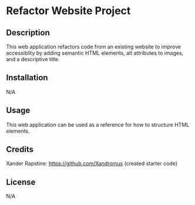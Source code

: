 # Refactor Website Project

## Description
This web application refactors code from an existing website to improve accessiblity by adding semantic HTML elements, alt attributes to images, and a descriptive title.

## Installation
N/A

## Usage
This web application can be used as a reference for how to structure HTML elements.

## Credits
Xander Rapstine: https://github.com/Xandromus
(created starter code)

## License
N/A

